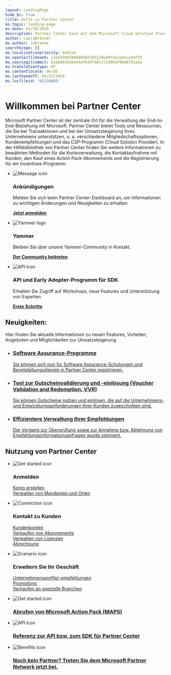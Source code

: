 ```yaml
---
layout: LandingPage
hide_bc: true
title: Hilfe zu Partner Center
ms.topic: landing-page
ms.date: 01/29/2019
description: Partner Center kann mit dem Microsoft Cloud Solution Provider-Programm (CSP) zum Wachstum Ihres Unternehmens beitragen. Richten Sie Ihr Konto ein, nehmen Sie Kontakt zu Kunden auf, erwerben Sie ein Action Pack-Abonnement, und lesen Sie weitere Informationen zu Partnern im CSP- und MPN-Programm. 
author: LauraBrenner
ms.author: labrenne
searchScope: []
ms.localizationpriority: medium
ms.openlocfilehash: c3de548b5986db66d103129e40fdacbe5ca4bff8
ms.sourcegitcommit: b1ab80345b4e4af649fb8cc51d96d798e0791ade
ms.translationtype: HT
ms.contentlocale: de-DE
ms.lasthandoff: 04/23/2019
ms.locfileid: "62134605"
---
```

# <a name="welcome-to-partner-center"></a>Willkommen bei Partner Center

Microsoft Partner Center ist der zentrale Ort für die Verwaltung der End-to-End-Beziehung mit Microsoft. Partner Center bietet Tools und Ressourcen, die Sie bei Transaktionen und bei der Umsatzsteigerung Ihres Unternehmens unterstützen, u. a. verschiedene Mitgliedschaftsoptionen, Kundenempfehlungen und das CSP-Programm (Cloud Solution Provider). In der Hilfebibliothek von Partner Center finden Sie weitere Informationen zu bewährten Methoden für die Kontoverwaltung, die Kontaktaufnahme mit Kunden, den Kauf eines Action Pack-Abonnements und die Registrierung für ein Incentives-Programm.


<ul id="products1" class="cardsF cols cols3 panelContent singlePanelContent">
    <li>
        <div class="cardSize">
            <div class="cardPadding">
                <div class="card">
                    <div class="cardImageOuter">
                        <div class="cardImage">
                            <img alt="Message icon" src="images/message-icon.png" data-linktype="external">
                        </div>
                    </div>
                    <div class="cardText">
                        <h3>Ankündigungen</h3>
                        <p>Melden Sie sich beim Partner Center-Dashboard an, um Informationen zu wichtigen Änderungen und Neuigkeiten zu erhalten.</p>
                        <p><a href="https://partner.microsoft.com/pcv/announcements"><b>Jetzt anmelden</b></a></p>
                    </div>
                </div>
            </div>
        </div>
    </li>
    <li>
        <div class="cardSize">
            <div class="cardPadding">
                <div class="card">
                    <div class="cardImageOuter">
                        <div class="cardImage">
                            <img alt="Yammer logo" src="images/yammer-logo.png" data-linktype="external">
                        </div>
                    </div>
                    <div class="cardText">
                        <h3>Yammer</h3>
                        <p>Bleiben Sie über unsere Yammer-Community in Kontakt.</p>
                        <p><a href="https://go.microsoft.com/fwlink/p/?linkid=851605"><b>Der Community beitreten</b></a></p>
                    </div>
                </div>
            </div>
        </div>
    </li>  
    <li>
        <div class="cardSize">
            <div class="cardPadding">
                <div class="card">
                    <div class="cardImageOuter">
                        <div class="cardImage">
                            <img alt="API icon" src="images/i_api.png" data-linktype="external">
                        </div>
                    </div>
                    <div class="cardText">
                        <h3>API und Early Adopter-Programm für SDK</h3>
                        <p>Erhalten Sie Zugriff auf Workshops, neue Features und Unterstützung von Experten.</p>
                        <p><a href="/partner-center/develop/early-adopter-program"><b>Erste Schritte</b></a></p>
                    </div>
                </div>
            </div>
        </div>
    </li>    
</ul>

<h2>Neuigkeiten:</h2>
<p>Hier finden Sie aktuelle Informationen zu neuen Features, Vorteilen, Angeboten und Möglichkeiten zur Umsatzsteigerung.</p>
<ul id="products1" class="cardsZ cols cols3 panelContent singlePanelContent">
    <li>
        <div class="cardSize">
            <div class="cardPadding">
                <div class="card">
                    <div class="cardText"><a href="/partner-center/software-assurance-lp">
                        <h3>Software Assurance-Programme</h3>
                        <p>Sie können sich nun für Software Assurance-Schulungen und Bereitstellungsdienste in Partner Center registrieren.</p></a>
                    </div>
                </div>
            </div>
        </div>
    </li>
    <li>
        <div class="cardSize">
            <div class="cardPadding">
                <div class="card">
                    <div class="cardText"><a href="/partner-center/voucher-validation-tool">
                        <h3>Tool zur Gutscheinvalidierung und -einlösung (Voucher Validation and Redemption, VVR)</h3>
                        <p>Sie können Gutscheine nutzen und einlösen, die auf die Unternehmens- und Entwicklungsanforderungen Ihrer Kunden zugeschnitten sind.</p></a>
                    </div>
                </div>
            </div>
        </div>
    </li>
    <li>
        <div class="cardSize">
            <div class="cardPadding">
                <div class="card">
                    <div class="cardText"><a href="/partner-center/responding-to-referrals#new-referrals">
                        <h3>Effizientere Verwaltung Ihrer Empfehlungen</h3>
                        <p>Der Vorgang zur Überprüfung sowie zur Annahme bzw. Ablehnung von Empfehlungsinformationsanfragen wurde optimiert.</p></a>
                    </div>
                </div>
            </div>
        </div>
    </li>       
</ul>


<h2>Nutzung von Partner Center</h2>

<ul id="products1" class="cardsC cols cols3 panelContent singlePanelContent">
    <li>
        <div class="cardSize">
            <div class="cardPadding">
                <div class="card">
                    <div class="cardImageOuter">
                        <div class="cardImage bgdAccent1">
                            <img alt="Get started icon" src="https://docs.microsoft.com/media/illustrations/sql-get-started-understand.svg" data-linktype="external">
                        </div>
                    </div>
                    <div class="cardText">
                        <h3>Anmelden</h3>
                        <p><a href="/partner-center/mpn-create-a-partner-center-account">Konto erstellen</a><br /><a href="/partner-center/azure-active-directory-tenants-and-partner-center">Verwalten von Mandanten und Orten</a></p>
                    </div>
                </div>
            </div>
        </div>
    </li>
    <li>
        <div class="cardSize">
            <div class="cardPadding">
                <div class="card">
                    <div class="cardImageOuter">
                        <div class="cardImage bgdAccent1">
                            <img alt="Connection icon" src="https://docs.microsoft.com/media/illustrations/virtualization-hperv-server-community.svg" data-linktype="external">
                        </div>
                    </div>
                    <div class="cardText">
                        <h3>Kontakt zu Kunden</h3>
                        <p><a href="/partner-center/customer-accounts">Kundenkonten</a><br /><a href="/partner-center/customer-subscriptions">Verkaufen von Abonnements</a><br /><a href="/partner-center/assign-licenses-to-users">Verwalten von Lizenzen</a><br /><a href="/partner-center/billing">Abrechnung</a></p>
                    </div>
                </div>
            </div>
        </div>
    </li>
    <li>
        <div class="cardSize">
            <div class="cardPadding">
                <div class="card">
                    <div class="cardImageOuter">
                        <div class="cardImage bgdAccent1">
                            <img alt="Scenario icon" src="https://docs.microsoft.com/media/illustrations/biztalk-get-started-scenarios.svg" data-linktype="external">
                        </div>
                    </div>
                    <div class="cardText">
                        <h3>Erweitern Sie Ihr Geschäft</h3>
                        <p><a href="/partner-center/referrals">Unternehmensprofile/-empfehlungen</a><br /><a href="/partner-center/promotions">Promotions</a><br /><a href="/partner-center/get-special-pricing-for-offers">Verkaufen an spezielle Branchen</a></p>
                    </div>
                </div>
            </div>
        </div>
    </li>
</ul>




<ul id="products2" class="cardsY cols cols3 panelContent singlePanelContent">
    <li>
        <div class="cardSize">
            <div class="cardPadding">
                <div class="card">
                    <div class="cardImageOuter">
                        <div class="cardImage bgdAccent1">
                            <img alt="Get started icon" src="https://docs.microsoft.com/media/common/i_get-started.svg" data-linktype="external">
                        </div>
                    </div>
                    <div class="cardText">
                        <h3><a href="/partner-center/mpn-get-action-pack">Abrufen von Microsoft Action Pack (MAPS)</a></h3>
                    </div>
                </div>
            </div>
        </div>
    </li>
    <li>
        <div class="cardSize">
            <div class="cardPadding">
                <div class="card">
                    <div class="cardImageOuter">
                        <div class="cardImage bgdAccent1">
                            <img alt="API icon" src="https://docs.microsoft.com/media/common/i_api-reference.svg" data-linktype="external">
                        </div>
                    </div>                
                    <div class="cardText">
                        <h3><a href="/partner-center/develop/">Referenz zur API bzw. zum SDK für Partner Center</a></h3>
                    </div>
                </div>
            </div>
        </div>
    </li>
    <li>
        <div class="cardSize">
            <div class="cardPadding">
                <div class="card">
                    <div class="cardImageOuter">
                        <div class="cardImage bgdAccent1">
                            <img alt="Benefits icon" src="https://docs.microsoft.com//media/common/i_benefits.svg" data-linktype="external">
                        </div>
                    </div>
                    <div class="cardText">
                        <h3><a href="https://partners.microsoft.com/PartnerProgram/simplifiedenrollment.aspx">Noch kein Partner? Treten Sie dem Microsoft Partner Network jetzt bei.</a></h3>
                    </div>
                </div>
            </div>
        </div>
    </li>    
</ul>

